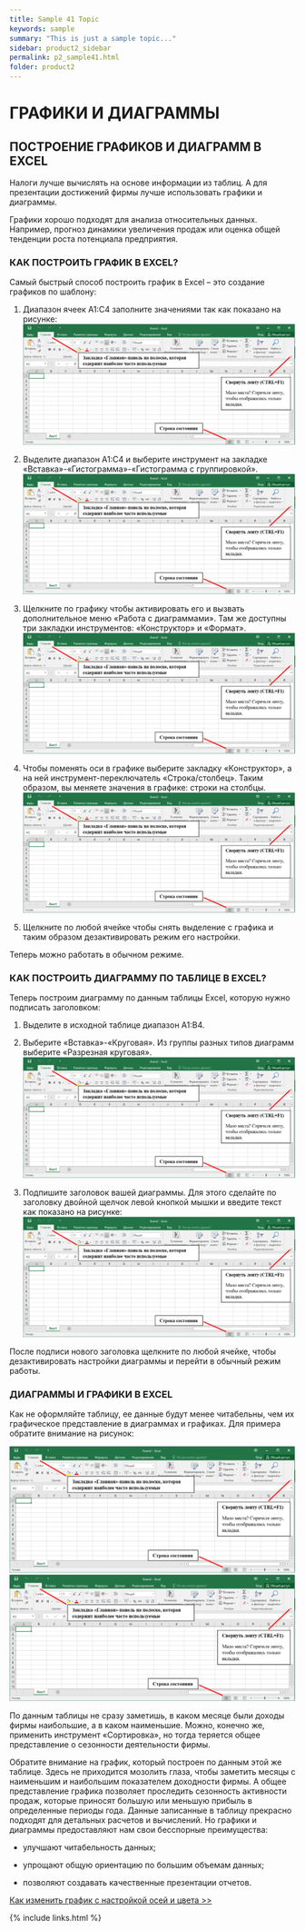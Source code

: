 ```yaml
---
title: Sample 41 Topic
keywords: sample
summary: "This is just a sample topic..."
sidebar: product2_sidebar
permalink: p2_sample41.html
folder: product2
---
```


# ГРАФИКИ И ДИАГРАММЫ

## ПОСТРОЕНИЕ ГРАФИКОВ И ДИАГРАММ В EXCEL

Налоги лучше вычислять на основе информации из таблиц. А для презентации достижений фирмы лучше использовать графики и диаграммы.

Графики хорошо подходят для анализа относительных данных. Например, прогноз динамики увеличения продаж или оценка общей тенденции роста потенциала предприятия.

### КАК ПОСТРОИТЬ ГРАФИК В EXCEL?

Самый быстрый способ построить график в Excel – это создание графиков по шаблону:

1. Диапазон ячеек A1:C4 заполните значениями так как показано на рисунке:
    ![картинка](/images/img11.png)

2. Выделите диапазон A1:C4 и выберите инструмент на закладке «Вставка»-«Гистограмма»-«Гистограмма с группировкой».
    ![картинка](/images/img11.png)

3. Щелкните по графику чтобы активировать его и вызвать дополнительное меню «Работа с диаграммами». Там же доступны три закладки инструментов: «Конструктор» и «Формат».
    ![картинка](/images/img11.png)

4. Чтобы поменять оси в графике выберите закладку «Конструктор», а на ней инструмент-переключатель «Строка/столбец». Таким образом, вы меняете значения в графике: строки на столбцы.
    ![картинка](/images/img11.png)
 
5. Щелкните по любой ячейке чтобы снять выделение с графика и таким образом дезактивировать режим его настройки.

Теперь можно работать в обычном режиме.

### КАК ПОСТРОИТЬ ДИАГРАММУ ПО ТАБЛИЦЕ В EXCEL?

Теперь построим диаграмму по данным таблицы Excel, которую нужно подписать заголовком:

1. Выделите в исходной таблице диапазон A1:B4.

2. Выберите «Вставка»-«Круговая». Из группы разных типов диаграмм выберите «Разрезная круговая».
    ![картинка](/images/img11.png)

3. Подпишите заголовок вашей диаграммы. Для этого сделайте по заголовку двойной щелчок левой кнопкой мышки и введите текст как показано на рисунке:
    ![картинка](/images/img11.png)

После подписи нового заголовка щелкните по любой ячейке, чтобы дезактивировать настройки диаграммы и перейти в обычный режим работы.

### ДИАГРАММЫ И ГРАФИКИ В EXCEL

Как не оформляйте таблицу, ее данные будут менее читабельны, чем их графическое представление в диаграммах и графиках. Для примера обратите внимание на рисунок:

![картинка](/images/img11.png)
![картинка](/images/img11.png)

По данным таблицы не сразу заметишь, в каком месяце были доходы фирмы наибольшие, а в каком наименьшие. Можно, конечно же, применить инструмент «Сортировка», но тогда теряется общее представление о сезонности деятельности фирмы.

Обратите внимание на график, который построен по данным этой же таблице. Здесь не приходится мозолить глаза, чтобы заметить месяцы с наименьшим и наибольшим показателем доходности фирмы. А общее представление графика позволяет проследить сезонность активности продаж, которые приносят большую или меньшую прибыль в определенные периоды года. Данные записанные в таблицу прекрасно подходят для детальных расчетов и вычислений. Но графики и диаграммы предоставляют нам свои бесспорные преимущества:

* улучшают читабельность данных;

* упрощают общую ориентацию по большим объемам данных;

* позволяют создавать качественные презентации отчетов.

[Как изменить график с настройкой осей и цвета >>](p2_sample42.html)

{% include links.html %}
